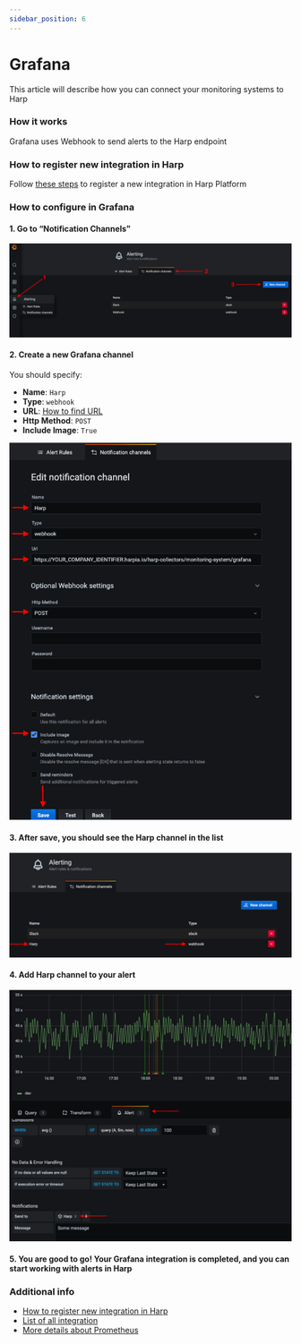 ```yaml
---
sidebar_position: 6
---
```


# Grafana

This article will describe how you can connect your monitoring systems to Harp

### How it works
Grafana uses Webhook to send alerts to the Harp endpoint

### How to register new integration in Harp

Follow [these steps](../integration.md) to register a new integration in Harp Platform

### How to configure in Grafana

#### 1. Go to “Notification Channels”

![img.png](img.png)

#### 2. Create a new Grafana channel

You should specify:
- **Name**: `Harp`
- **Type**: `webhook`
- **URL**: [How to find URL](../integration#how-to-find-url-for-integration)
- **Http Method**: `POST`
- **Include Image**: `True`

![img_1.png](img_1.png)

#### 3. After save, you should see the Harp channel in the list

![img_2.png](img_2.png)

#### 4. Add Harp channel to your alert

![img_3.png](img_3.png)

#### 5. You are good to go! Your Grafana integration is completed, and you can start working with alerts in Harp

### Additional info
- [How to register new integration in Harp](../integration.md)
- [List of all integration](../category/incoming-integrations)
- [More details about Prometheus](https://grafana.com/)